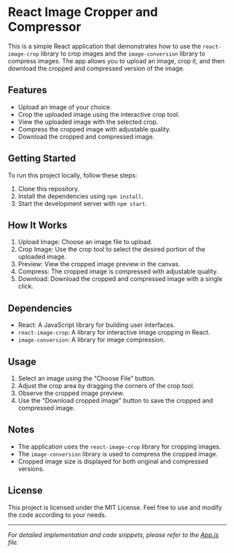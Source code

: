 
# React Image Cropper and Compressor

This is a simple React application that demonstrates how to use the `react-image-crop` library to crop images and the `image-conversion` library to compress images. The app allows you to upload an image, crop it, and then download the cropped and compressed version of the image.

## Features

- Upload an image of your choice.
- Crop the uploaded image using the interactive crop tool.
- View the uploaded image with the selected crop.
- Compress the cropped image with adjustable quality.
- Download the cropped and compressed image.

## Getting Started

To run this project locally, follow these steps:

1. Clone this repository.
2. Install the dependencies using `npm install`.
3. Start the development server with `npm start`.

## How It Works

1. Upload Image: Choose an image file to upload.
2. Crop Image: Use the crop tool to select the desired portion of the uploaded image.
3. Preview: View the cropped image preview in the canvas.
4. Compress: The cropped image is compressed with adjustable quality.
5. Download: Download the cropped and compressed image with a single click.

## Dependencies

- React: A JavaScript library for building user interfaces.
- `react-image-crop`: A library for interactive image cropping in React.
- `image-conversion`: A library for image compression.

## Usage

1. Select an image using the "Choose File" button.
2. Adjust the crop area by dragging the corners of the crop tool.
3. Observe the cropped image preview.
4. Use the "Download cropped image" button to save the cropped and compressed image.

## Notes

- The application uses the `react-image-crop` library for cropping images.
- The `image-conversion` library is used to compress the cropped image.
- Cropped image size is displayed for both original and compressed versions.

## License

This project is licensed under the MIT License. Feel free to use and modify the code according to your needs.

---

*For detailed implementation and code snippets, please refer to the [App.js](./src/App.js) file.*
